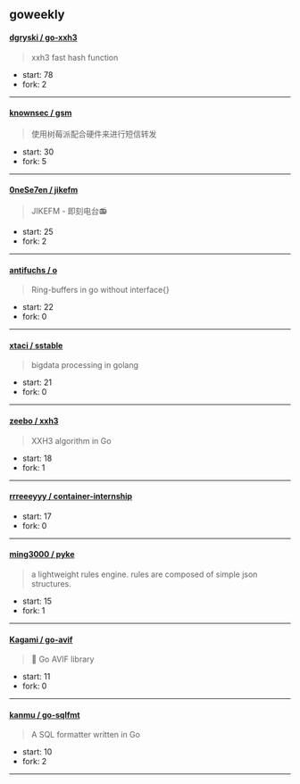 ## goweekly

#### [dgryski / go-xxh3](https://github.com/dgryski/go-xxh3)

> xxh3 fast hash function

+ start: 78
+ fork: 2

----


#### [knownsec / gsm](https://github.com/knownsec/gsm)

> 使用树莓派配合硬件来进行短信转发

+ start: 30
+ fork: 5

----


#### [0neSe7en / jikefm](https://github.com/0neSe7en/jikefm)

> JIKEFM - 即刻电台📻

+ start: 25
+ fork: 2

----


#### [antifuchs / o](https://github.com/antifuchs/o)

> Ring-buffers in go without interface{}

+ start: 22
+ fork: 0

----


#### [xtaci / sstable](https://github.com/xtaci/sstable)

> bigdata processing in golang

+ start: 21
+ fork: 0

----


#### [zeebo / xxh3](https://github.com/zeebo/xxh3)

> XXH3 algorithm in Go

+ start: 18
+ fork: 1

----


#### [rrreeeyyy / container-internship](https://github.com/rrreeeyyy/container-internship)

> 

+ start: 17
+ fork: 0

----


#### [ming3000 / pyke](https://github.com/ming3000/pyke)

> a lightweight rules engine. rules are composed of simple json structures.

+ start: 15
+ fork: 1

----


#### [Kagami / go-avif](https://github.com/Kagami/go-avif)

> :art: Go AVIF library

+ start: 11
+ fork: 0

----


#### [kanmu / go-sqlfmt](https://github.com/kanmu/go-sqlfmt)

> A SQL formatter written in Go

+ start: 10
+ fork: 2

----

